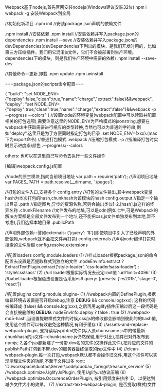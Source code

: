 Webpack基于nodejs,首先官网安装nodejs(Windows建议安装32位)
npm i webpack -g 安装Webpack到全局



//初始化新项目
.npm init
//安装package.json声明的依赖文件

.npm install
//安装依赖
.npm install 
//安装依赖并写入package.json的dependencies
.npm install --save 
//安装依赖并写入package.json的devDependencies(devDependencies下列出的模块，是我们开发时用的，比如第三方压缩插件，我们用它混淆js文件，它们不会被部署到生产环境。dependencies下的模块，则是我们生产环境中需要的依赖)
.npm install --save-dev 

//其他命令--更新,卸载
.npm update
.npm uninstall

===package.json的scripts命令配置===

{
"build": "set NODE_ENV={\"deploy\":false,\"clean\":true,\"name\":\"charge\",\"extract\":false}&&webpack",
"deploy": "set NODE_ENV={\"deploy\":true,\"clean\":true,\"name\":\"charge\",\"extract\":false"}&&webpack -p --progress --colors"
}
//设置node的环境变量(webpack配置中可以读取并配置相关的打包选项),需要注意这里的NODE_ENV为严格模式的jsonstring,想要在webpack中获取需要进行相应的类型转换,当然也可以为普通的字符串,例如"deploy".这里只是为了方便同时指定打包的目录
.set NODE_ENV={xxx}.(mac下为export命令)
//普通打包模式
.webpack 
//压缩打包模式
.-p 
//指编译打包时实时显示进度条/颜色
.--progress/--colors

others: 也可以在这里自己写命令去执行一些文件操作


[编辑]webpack.config.js配置

//node的原生模块,指向当前项目地址
var path = require('path');
//声明项目地址
var PAGES_PATH = path.resolve(__dirname, './pages');

//打包的文件入口,支持多个
config.entry
//打包的文件输出,其中webpack变量hash为本次打包的hash,chunkhash为该模块的hash
config.output
//指定一个输出目录
.path
//指定图片,异步的资源名称,否则会输出类似1-2.[hash].js这样的怪异名称
.chunkFilename
//文件发布的地址,可以是cdn(例如七牛,可是Webpack的解决方案都是全部文件发布到一个地址,还不能把css,js文件单独发布到本地,暂不考虑),我们选择本地目录
.publicPath

//声明外部依赖--譬如externals: {'jquery': '$'}(即使项目中引入了已经声明的外部依赖,webpack就不会把文件再打包)
config.externals 
//声明node编译打包时搜索的文件后缀
config.resolve.extensions 

//配置loaders
config.module.loaders
(1)
//样式loader根据package.json的命令配置去设置是否提取样式到独立的文件
.nodeEnvInfo.extract ? ExtractTextPlugin.extract('style-loader', 'css-loader!sass-loader') : 'style!css!sass'
(2)
//url loader根据实际情况去设定limit值
'url?limit=4096'
(3)
//babel loader根据语法设置是否采用es6
query: {presets: ['es2015', 'stage-0', 'react']}

//配置plugins
config.module.plugins- 
(1)
//webpack内置的DefinePlugin,根据编辑环境去设置是否开启debug,注意 __DEBUG__ && console.log(xxx); 这样的代码被编译成 (false) && console.log(xxx);之后再用uglify插件压缩过后这一段代码是会直接被删除的
__DEBUG__: nodeEnvInfo.deploy ? false : true
(2)
//webpack-md5-hash,当设置提取样式文件的时候,css/js的修改都会影响到彼此的的hash值,使用这个插件可以有效避免这种情况,有利于缓存
(3)
//assets-and-replace-webpack-plugin, 支持读写jsp/html文件(写入原chunsname.js中的带最新chunkhash的js文件--chunksname.js仍然保留,用于对比),插件已对外发布到npmjs; 2,各个jsp都新建了一份带.dev名的文件(仅操作此文件),把对应的文件的publishPath打包到不带.dev的服务器最终读取的jsp文件中
(4)
//clean-webpack-plugin,每一次打包,webpack默认都不会操作旧文件,用这个插件可以实现清理文件夹的功能,不至于文件过多
root: 'D:\\workspace\\duotao\\Server\\code\\duobao_foreign\\treasure_service'
(5)
//webpack.optimize.UglifyJsPlugin, 使用UglifyJs协议压缩
(6)
//webpack.optimize.OccurenceOrderPlugin, 按引用频度来排序 ID，以便达到减少文件大小的效果。
(7)
//extract-text-webpack-plugin, 是否提取(样式)文件
